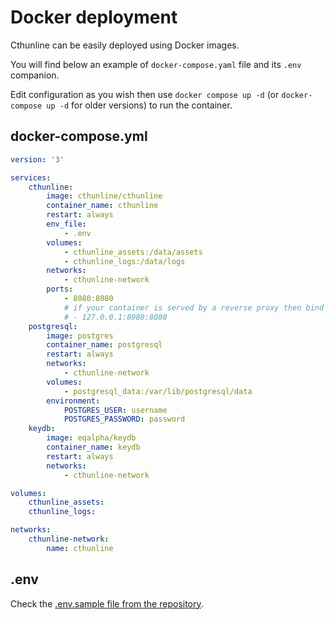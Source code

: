 # Docker deployment

Cthunline can be easily deployed using Docker images.

You will find below an example of `docker-compose.yaml` file and its `.env` companion.

Edit configuration as you wish then use `docker compose up -d` (or `docker-compose up -d` for older versions) to run the container.

## docker-compose.yml

```yaml
version: '3'

services:
    cthunline:
        image: cthunline/cthunline
        container_name: cthunline
        restart: always
        env_file:
            - .env
        volumes:
            - cthunline_assets:/data/assets
            - cthunline_logs:/data/logs
        networks:
            - cthunline-network
        ports:
            - 8080:8080
            # if your container is served by a reverse proxy then bind to localhost only
            # - 127.0.0.1:8080:8080
    postgresql:
        image: postgres
        container_name: postgresql
        restart: always
        networks:
            - cthunline-network
        volumes:
            - postgresql_data:/var/lib/postgresql/data
        environment:
            POSTGRES_USER: username
            POSTGRES_PASSWORD: password
    keydb:
        image: eqalpha/keydb
        container_name: keydb
        restart: always
        networks:
            - cthunline-network

volumes:
    cthunline_assets:
    cthunline_logs:

networks:
    cthunline-network:
        name: cthunline
```

## .env

Check the [.env.sample file from the repository](https://github.com/cthunline/cthunline-api/blob/master/.env.sample).
